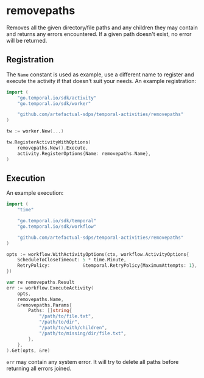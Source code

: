 # removepaths

Removes all the given directory/file paths and any children they may contain
and returns any errors encountered. If a given path doesn't exist, no error
will be returned.

## Registration

The `Name` constant is used as example, use a different name to register and
execute the activity if that doesn't suit your needs. An example registration:

```go
import (
    "go.temporal.io/sdk/activity"
    "go.temporal.io/sdk/worker"

	"github.com/artefactual-sdps/temporal-activities/removepaths"
)

tw := worker.New(...)

tw.RegisterActivityWithOptions(
    removepaths.New().Execute,
    activity.RegisterOptions{Name: removepaths.Name},
)
```

## Execution

An example execution:

```go
import (
    "time"

    "go.temporal.io/sdk/temporal"
    "go.temporal.io/sdk/workflow"

    "github.com/artefactual-sdps/temporal-activities/removepaths"
)

opts := workflow.WithActivityOptions(ctx, workflow.ActivityOptions{
    ScheduleToCloseTimeout: 5 * time.Minute,
    RetryPolicy:            &temporal.RetryPolicy{MaximumAttempts: 1},
})

var re removepaths.Result
err := workflow.ExecuteActivity(
    opts,
    removepaths.Name,
    &removepaths.Params{
        Paths: []string{
            "/path/to/file.txt",
            "/path/to/dir",
            "/path/to/with/children",
            "/path/to/missing/dir/file.txt",
        },
    },
).Get(opts, &re)
```

`err` may contain any system error. It will try to delete all paths before
returning all errors joined.
